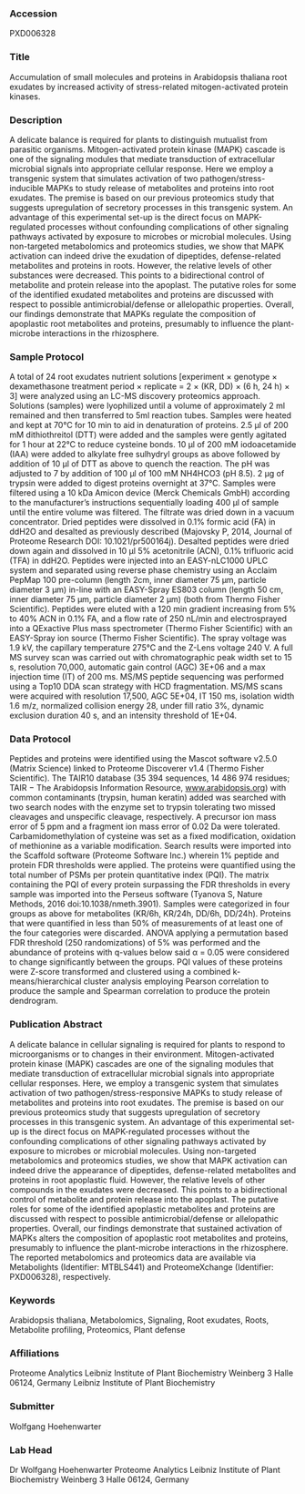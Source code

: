 ### Accession
PXD006328

### Title
Accumulation of small molecules and proteins in Arabidopsis thaliana root exudates by increased activity of stress-related mitogen-activated protein kinases.

### Description
A delicate balance is required for plants to distinguish mutualist from parasitic organisms. Mitogen-activated protein kinase (MAPK) cascade is one of the signaling modules that mediate transduction of extracellular microbial signals into appropriate cellular response. Here we employ a transgenic system that simulates activation of two pathogen/stress-inducible MAPKs to study release of metabolites and proteins into root exudates. The premise is based on our previous proteomics study that suggests upregulation of secretory processes in this transgenic system. An advantage of this experimental set-up is the direct focus on MAPK-regulated processes without confounding complications of other signaling pathways activated by exposure to microbes or microbial molecules. Using non-targeted metabolomics and proteomics studies, we show that MAPK activation can indeed drive the exudation of dipeptides, defense-related metabolites and proteins in roots. However, the relative levels of other substances were decreased. This points to a bidirectional control of metabolite and protein release into the apoplast. The putative roles for some of the identified exudated metabolites and proteins are discussed with respect to possible antimicrobial/defense or allelopathic properties. Overall, our findings demonstrate that MAPKs regulate the composition of apoplastic root metabolites and proteins, presumably to influence the plant-microbe interactions in the rhizosphere.

### Sample Protocol
A total of 24 root exudates nutrient solutions [experiment × genotype × dexamethasone treatment period × replicate = 2 × (KR, DD) × (6 h, 24 h) × 3] were analyzed using an LC-MS discovery proteomics approach. Solutions (samples) were lyophilized until a volume of approximately 2 ml remained and then transferred to 5ml reaction tubes. Samples were heated and kept at 70°C for 10 min to aid in denaturation of proteins. 2.5 µl of 200 mM dithiothreitol (DTT) were added and the samples were gently agitated for 1 hour at 22°C to reduce cysteine bonds. 10 µl of 200 mM iodoacetamide (IAA) were added to alkylate free sulhydryl groups as above followed by addition of 10 µl of DTT as above to quench the reaction. The pH was adjusted to 7 by addition of 100 µl of 100 mM NH4HCO3 (pH 8.5). 2 µg of trypsin were added to digest proteins overnight at 37°C. Samples were filtered using a 10 kDa Amicon device (Merck Chemicals GmbH) according to the manufacturer’s instructions sequentially loading 400 µl of sample until the entire volume was filtered. The filtrate was dried down in a vacuum concentrator. Dried peptides were dissolved in 0.1% formic acid (FA) in ddH2O and desalted as previously described (Majovsky P,  2014, Journal of Proteome Research DOI: 10.1021/pr500164j). Desalted peptides were dried down again and dissolved in 10 µl 5% acetonitrile (ACN), 0.1% trifluoric acid (TFA) in ddH2O. Peptides were injected into an EASY-nLC1000 UPLC system and separated using reverse phase chemistry using an Acclaim PepMap 100 pre-column (length 2cm, inner diameter 75 µm, particle diameter 3 µm) in-line with an EASY-Spray ES803 column (length 50 cm, inner diameter 75 µm, particle diameter 2 µm) (both from Thermo Fisher Scientific). Peptides were eluted with a 120 min gradient increasing from 5% to 40% ACN in 0.1% FA, and a flow rate of 250 nL/min and electrosprayed into a QExactive Plus mass spectrometer (Thermo Fisher Scientific) with an EASY-Spray ion source (Thermo Fisher Scientific). The spray voltage was 1.9 kV, the capillary temperature 275°C and the Z-Lens voltage 240 V. A full MS survey scan was carried out with chromatographic peak width set to 15 s, resolution 70,000, automatic gain control (AGC) 3E+06 and a max injection time (IT) of 200 ms. MS/MS peptide sequencing was performed using a Top10 DDA scan strategy with HCD fragmentation. MS/MS scans were acquired with resolution 17,500, AGC 5E+04, IT 150 ms, isolation width 1.6 m/z, normalized collision energy 28, under fill ratio 3%, dynamic exclusion duration 40 s, and an intensity threshold of 1E+04.

### Data Protocol
Peptides and proteins were identified using the Mascot software v2.5.0 (Matrix Science) linked to Proteome Discoverer v1.4 (Thermo Fisher Scientific). The TAIR10 database (35 394 sequences, 14 486 974 residues; TAIR − The Arabidopsis Information Resource, www.arabidopsis.org) with common contaminants (trypsin, human keratin) added was searched with two search nodes with the enzyme set to trypsin tolerating two missed cleavages and unspecific cleavage, respectively. A precursor ion mass error of 5 ppm and a fragment ion mass error of 0.02 Da were tolerated. Carbamidomethylation of cysteine was set as a fixed modification, oxidation of methionine as a variable modification. Search results were imported into the Scaffold software (Proteome Software Inc.) wherein 1% peptide and protein FDR thresholds were applied. The proteins were quantified using the total number of PSMs per protein quantitative index (PQI). The matrix containing the PQI of every protein surpassing the FDR thresholds in every sample was imported into the Perseus software (Tyanova S, Nature Methods, 2016 doi:10.1038/nmeth.3901). Samples were categorized in four groups as above for metabolites (KR/6h, KR/24h, DD/6h, DD/24h). Proteins that were quantified in less than 50% of measurements of at least one of the four categories were discarded. ANOVA applying a permutation based FDR threshold (250 randomizations) of 5% was performed and the abundance of proteins with q-values below said α = 0.05 were considered to change significantly between the groups. PQI values of these proteins were Z-score transformed and clustered using a combined k-means/hierarchical cluster analysis employing Pearson correlation to produce the sample and Spearman correlation to produce the protein dendrogram.

### Publication Abstract
A delicate balance in cellular signaling is required for plants to respond to microorganisms or to changes in their environment. Mitogen-activated protein kinase (MAPK) cascades are one of the signaling modules that mediate transduction of extracellular microbial signals into appropriate cellular responses. Here, we employ a transgenic system that simulates activation of two pathogen/stress-responsive MAPKs to study release of metabolites and proteins into root exudates. The premise is based on our previous proteomics study that suggests upregulation of secretory processes in this transgenic system. An advantage of this experimental set-up is the direct focus on MAPK-regulated processes without the confounding complications of other signaling pathways activated by exposure to microbes or microbial molecules. Using non-targeted metabolomics and proteomics studies, we show that MAPK activation can indeed drive the appearance of dipeptides, defense-related metabolites and proteins in root apoplastic fluid. However, the relative levels of other compounds in the exudates were decreased. This points to a bidirectional control of metabolite and protein release into the apoplast. The putative roles for some of the identified apoplastic metabolites and proteins are discussed with respect to possible antimicrobial/defense or allelopathic properties. Overall, our findings demonstrate that sustained activation of MAPKs alters the composition of apoplastic root metabolites and proteins, presumably to influence the plant-microbe interactions in the rhizosphere. The reported metabolomics and proteomics data are available via Metabolights (Identifier: MTBLS441) and ProteomeXchange (Identifier: PXD006328), respectively.

### Keywords
Arabidopsis thaliana, Metabolomics, Signaling, Root exudates, Roots, Metabolite profiling, Proteomics, Plant defense

### Affiliations
Proteome Analytics Leibniz Institute of Plant Biochemistry Weinberg 3 Halle 06124, Germany
Leibniz Institute of Plant Biochemistry

### Submitter
Wolfgang Hoehenwarter

### Lab Head
Dr Wolfgang Hoehenwarter
Proteome Analytics Leibniz Institute of Plant Biochemistry Weinberg 3 Halle 06124, Germany


